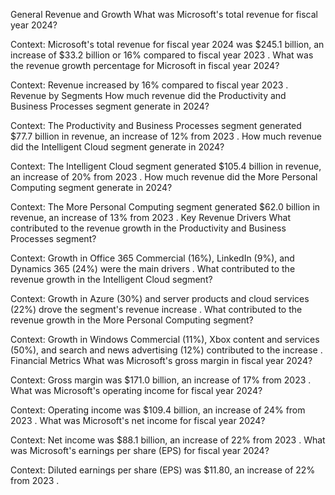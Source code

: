General Revenue and Growth
What was Microsoft's total revenue for fiscal year 2024?

Context: Microsoft's total revenue for fiscal year 2024 was $245.1 billion, an increase of $33.2 billion or 16% compared to fiscal year 2023​
.
What was the revenue growth percentage for Microsoft in fiscal year 2024?

Context: Revenue increased by 16% compared to fiscal year 2023​
.
Revenue by Segments
How much revenue did the Productivity and Business Processes segment generate in 2024?

Context: The Productivity and Business Processes segment generated $77.7 billion in revenue, an increase of 12% from 2023​
.
How much revenue did the Intelligent Cloud segment generate in 2024?

Context: The Intelligent Cloud segment generated $105.4 billion in revenue, an increase of 20% from 2023​
.
How much revenue did the More Personal Computing segment generate in 2024?

Context: The More Personal Computing segment generated $62.0 billion in revenue, an increase of 13% from 2023​
.
Key Revenue Drivers
What contributed to the revenue growth in the Productivity and Business Processes segment?

Context: Growth in Office 365 Commercial (16%), LinkedIn (9%), and Dynamics 365 (24%) were the main drivers​
.
What contributed to the revenue growth in the Intelligent Cloud segment?

Context: Growth in Azure (30%) and server products and cloud services (22%) drove the segment's revenue increase​
.
What contributed to the revenue growth in the More Personal Computing segment?

Context: Growth in Windows Commercial (11%), Xbox content and services (50%), and search and news advertising (12%) contributed to the increase​
.
Financial Metrics
What was Microsoft's gross margin in fiscal year 2024?

Context: Gross margin was $171.0 billion, an increase of 17% from 2023​
.
What was Microsoft's operating income for fiscal year 2024?

Context: Operating income was $109.4 billion, an increase of 24% from 2023​
.
What was Microsoft's net income for fiscal year 2024?

Context: Net income was $88.1 billion, an increase of 22% from 2023​
.
What was Microsoft's earnings per share (EPS) for fiscal year 2024?

Context: Diluted earnings per share (EPS) was $11.80, an increase of 22% from 2023​
.